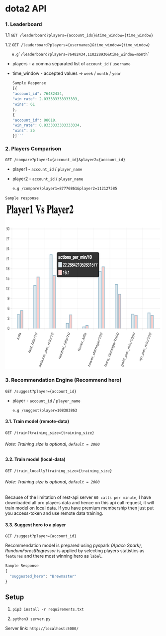 # dota2 API

### 1. Leaderboard

1.1 `GET /leaderboard?players={account_ids}&time_window={time_window}`

1.2 `GET /leaderboard?players={usernames}&time_window={time_window}`

       e.g`/leaderboard?players=76482434,110228930&time_window=month`

* players - a comma separated list of `account_id` / `username`
* time_window - accepted values => `week` / `month` / `year`

    ```javascript
    Sample Response
    [{
    "account_id": 76482434,
    "win_rate": 2.033333333333333,
    "wins": 61
  },
  {
    "account_id": 88018,
    "win_rate": 0.8333333333333334,
    "wins": 25
  }]```

### 2. Players Comparison

`GET /compare?player1={account_id}&player2={account_id}`
* player1 - `account_id` / `player_name`
* player2 - `account_id` / `player_name`

      e.g /compare?player1=87776861&player2=112127585

`Sample response`
<img src="https://github.com/horizon23/dota2-recommender/blob/master/comparison.png" height="540" width="780">

### 3. Recommendation Engine (Recommend hero)

`GET /suggest?player={account_id}`
* player - `account_id` / `player_name`

      e.g /suggest?player=108383863

#### 3.1. Train model (remote-data)
`GET /train?training_size={training_size}`

###### Note: Training size is optional, `default = 2000`

#### 3.2. Train model (local-data)
`GET /train_locally?training_size={training_size}`

###### Note: Training size is optional, `default = 2000`

Because of the limitation of rest-api server `60 calls per minute`, I have downloaded all pro players data and hence on this api call request, it will train model on local data.
If you have premium membership then just put you access-token and use remote data training.

#### 3.3. Suggest hero to a player
`GET /suggest?player={account_id}`

Recommendation model is prepared using pyspark *(Apace Spark)*, *RandomForestRegressor* is applied by selecting players statistics as `features` and there most winning hero as `label`.


```javascript
Sample Response
{
  "suggested_hero": "Brewmaster"
}
```
## Setup

1. `pip3 install -r requirements.txt`

2. `python3 server.py`

Server link: `http://localhost:5000/`
